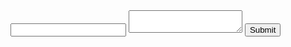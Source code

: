 <form method="POST"
action="https://api.slapform.com/Rql5pOL6s">
<input type="email" name="email">
<textarea name="message"></textarea>
<button type="submit">Submit</button>
</form>
